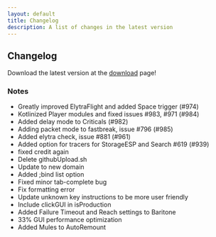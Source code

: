 ```yaml
---
layout: default
title: Changelog
description: A list of changes in the latest version
---
```


## Changelog

Download the latest version at the [download](/download) page!

### Notes

- Greatly improved ElytraFlight and added Space trigger (#974)
- Kotlinized Player modules and fixed issues #983, #971 (#984)
- Added delay mode to Criticals (#982)
- Adding packet mode to fastbreak, issue #796 (#985)
- Added elytra check, issue #881 (#961)
- Added option for tracers for StorageESP and Search #619 (#939)
- fixed credit again
- Delete githubUpload.sh
- Update to new domain
- Added ;bind list option
- Fixed minor tab-complete bug
- Fix formatting error
- Update unknown key instructions to be more user friendly
- Include clickGUI in isProduction
- Added Failure Timeout and Reach settings to Baritone
- 33% GUI performance optimization
- Added Mules to AutoRemount
